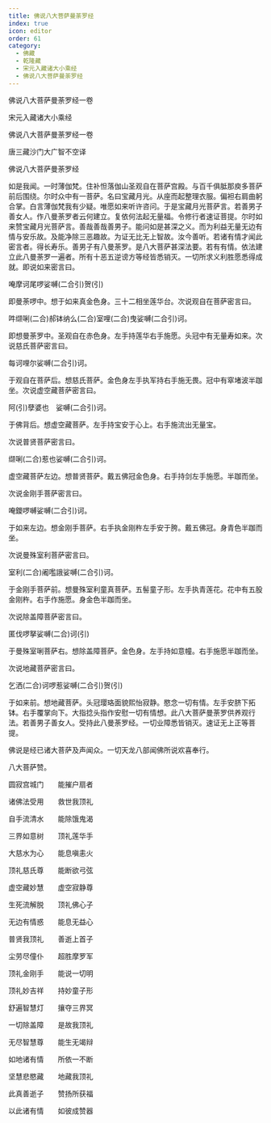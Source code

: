 ```yaml
---
title: 佛说八大菩萨曼荼罗经
index: true
icon: editor
order: 61
category:
  - 佛藏
  - 乾隆藏
  - 宋元入藏诸大小乘经
  - 佛说八大菩萨曼荼罗经
---
```


佛说八大菩萨曼荼罗经一卷  

宋元入藏诸大小乘经  

佛说八大菩萨曼荼罗经一卷  

唐三藏沙门大广智不空译  

佛说八大菩萨曼荼罗经  

如是我闻。一时薄伽梵。住补怛落伽山圣观自在菩萨宫殿。与百千俱胝那庾多菩萨前后围绕。尔时众中有一菩萨。名曰宝藏月光。从座而起整理衣服。偏袒右肩曲躬合掌。白言薄伽梵我有少疑。唯愿如来听许咨问。于是宝藏月光菩萨言。若善男子善女人。作八曼荼罗者云何建立。复依何法起无量福。令修行者速证菩提。尔时如来赞宝藏月光菩萨言。善哉善哉善男子。能问如是甚深之义。而为利益无量无边有情与安乐故。及能净除三恶趣故。为证无比无上智故。汝今善听。若诸有情才闻此密言者。得长寿乐。善男子有八曼荼罗。是八大菩萨甚深法要。若有有情。依法建立此八曼荼罗一遍者。所有十恶五逆谤方等经皆悉销灭。一切所求义利胜愿悉得成就。即说如来密言曰。  

唵摩诃尾啰娑嚩(二合引)贺(引)  

即曼荼啰中。想于如来真金色身。三十二相坐莲华台。次说观自在菩萨密言曰。  

吽缬唎(二合)郝钵纳么(二合)室哩(二合)曳娑嚩(二合引)诃。  

即想曼荼罗中。圣观自在赤色身。左手持莲华右手施愿。头冠中有无量寿如来。次说慈氏菩萨密言曰。  

每诃哩尔娑嚩(二合引)诃。  

于观自在菩萨后。想慈氏菩萨。金色身左手执军持右手施无畏。冠中有窣堵波半跏坐。次说虚空藏菩萨密言曰。  

阿(引)孽婆也　娑嚩(二合引)诃。  

于佛背后。想虚空藏菩萨。左手持宝安于心上。右手施流出无量宝。  

次说普贤菩萨密言曰。  

缬唎(二合)惹也娑嚩(二合引)诃。  

虚空藏菩萨左边。想普贤菩萨。戴五佛冠金色身。右手持剑左手施愿。半跏而坐。  

次说金刚手菩萨密言曰。  

唵鑁啰嚩娑嚩(二合引)诃。  

于如来左边。想金刚手菩萨。右手执金刚杵左手安于胯。戴五佛冠。身青色半跏而坐。  

次说曼殊室利菩萨密言曰。  

室利(二合)阇嚂誐娑嚩(二合引)诃。  

于金刚手菩萨前。想曼殊室利童真菩萨。五髻童子形。左手执青莲花。花中有五股金刚杵。右手作施愿。身金色半跏而坐。  

次说除盖障菩萨密言曰。  

匿伐啰拏娑嚩(二合)诃(引)  

于曼殊室唎菩萨右。想除盖障菩萨。金色身。左手持如意幢。右手施愿半跏而坐。  

次说地藏菩萨密言曰。  

乞洒(二合)诃啰惹娑嚩(二合引)贺(引)  

于如来前。想地藏菩萨。头冠璎珞面貌熙怡寂静。愍念一切有情。左手安脐下拓钵。右手覆掌向下。大指捻头指作安慰一切有情想。此八大菩萨曼荼罗供养观行法。若善男子善女人。受持此八曼荼罗经。一切业障悉皆销灭。速证无上正等菩提。  

佛说是经已诸大菩萨及声闻众。一切天龙八部闻佛所说欢喜奉行。  

八大菩萨赞。  

圆寂宫城门　　能摧户扇者  

诸佛法受用　　救世我顶礼  

自手流清水　　能除饿鬼渴  

三界如意树　　顶礼莲华手  

大慈水为心　　能息嗔恚火  

顶礼慈氏尊　　能断欲弓弦  

虚空藏妙慧　　虚空寂静尊  

生死流解脱　　顶礼佛心子  

无边有情惑　　能息无益心  

普贤我顶礼　　善逝上首子  

尘劳尽僮仆　　超胜摩罗军  

顶礼金刚手　　能说一切明  

顶礼妙吉祥　　持妙童子形  

舒遍智慧灯　　攘夺三界冥  

一切除盖障　　是故我顶礼  

无尽智慧尊　　能生无竭辩  

如地诸有情　　所依一不断  

坚慧悲愍藏　　地藏我顶礼  

此真善逝子　　赞扬所获福  

以此诸有情　　如彼成赞器  
